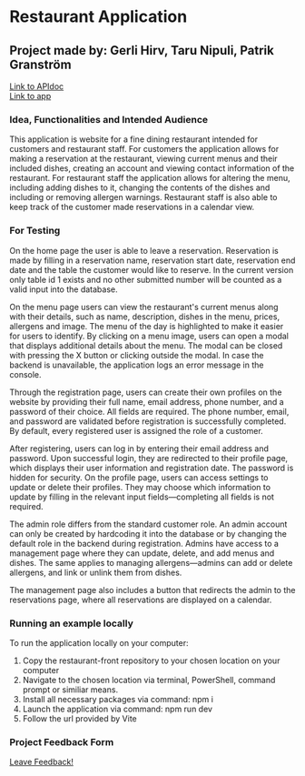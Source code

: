 # Restaurant Application

## Project made by: Gerli Hirv, Taru Nipuli, Patrik Granström

[Link to APIdoc](http://10.120.32.81/~tarunip/docs/index.html)  
[Link to app](https://users.metropolia.fi/~patrikmg/WD25/web-project/)

### Idea, Functionalities and Intended Audience

This application is website for a fine dining restaurant intended for customers
and restaurant staff.
For customers the application allows for making a reservation at the restaurant, viewing current
menus and their included dishes, creating an account and viewing contact information
of the restaurant.
For restaurant staff the application allows for altering the menu, including adding dishes to it,
changing the contents of the dishes and including or removing allergen warnings. Restaurant staff
is also able to keep track of the customer made reservations in a calendar view.

### For Testing

On the home page the user is able to leave a reservation. Reservation is made by filling in
a reservation name, reservation start date, reservation end date and the table the customer
would like to reserve.
In the current version only table id 1 exists and no other submitted number will be counted as
a valid input into the database.

On the menu page users can view the restaurant's current menus along with their details, such as name, description, dishes in the menu, prices, allergens and image. The menu of the day is highlighted to make it easier for users to identify. By clicking on a menu image, users can open a modal that displays additional details about the menu. The modal can be closed with pressing the X button or clicking outside the modal. In case the backend is unavailable, the application logs an error message in the console.

Through the registration page, users can create their own profiles on the website by providing their full name, email address, phone number, and a password of their choice. All fields are required. The phone number, email, and password are validated before registration is successfully completed. By default, every registered user is assigned the role of a customer.

After registering, users can log in by entering their email address and password. Upon successful login, they are redirected to their profile page, which displays their user information and registration date. The password is hidden for security. On the profile page, users can access settings to update or delete their profiles. They may choose which information to update by filling in the relevant input fields—completing all fields is not required.

The admin role differs from the standard customer role. An admin account can only be created by hardcoding it into the database or by changing the default role in the backend during registration. Admins have access to a management page where they can update, delete, and add menus and dishes. The same applies to managing allergens—admins can add or delete allergens, and link or unlink them from dishes.

The management page also includes a button that redirects the admin to the reservations page, where all reservations are displayed on a calendar.

### Running an example locally

To run the application locally on your computer:

1. Copy the restaurant-front repository to your chosen location on your computer
2. Navigate to the chosen location via terminal, PowerShell, command prompt or similiar
   means.
3. Install all necessary packages via command: npm i
4. Launch the application via command: npm run dev
5. Follow the url provided by Vite

### Project Feedback Form

[Leave Feedback!](https://docs.google.com/forms/d/e/1FAIpQLSc-TwLOgZ9pyWJg2W9m80UVJZmgRvoQTg-5IVJXjyXH_EG6ig/viewform?usp=dialog)
